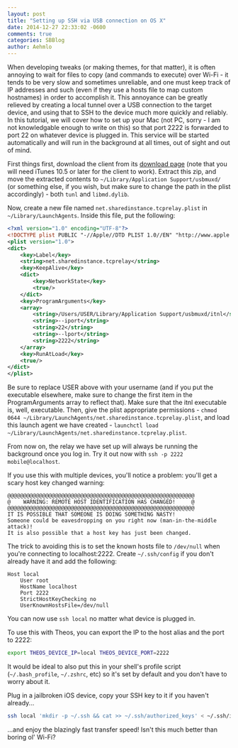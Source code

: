 ```yaml
---
layout: post
title: "Setting up SSH via USB connection on OS X"
date: 2014-12-27 22:33:02 -0600
comments: true
categories: SBBlog
author: Aehmlo
---
```


When developing tweaks (or making themes, for that matter), it is often annoying to wait for files to copy (and commands to execute) over Wi-Fi - it tends to be very slow and sometimes unreliable, and one must keep track of IP addresses and such (even if they use a hosts file to map custom hostnames) in order to accomplish it. This annoyance can be greatly relieved by creating a local tunnel over a USB connection to the target device, and using that to SSH to the device much more quickly and reliably. In this tutorial, we will cover how to set up your Mac (not PC, sorry - I am not knowledgable enough to write on this) so that port 2222 is forwarded to port 22 on whatever device is plugged in. This service will be started automatically and will run in the background at all times, out of sight and out of mind.

First things first, download the client from its [download page](https://code.google.com/p/iphonetunnel-usbmuxconnectbyport/downloads/detail?name=itnl_rev8.zip) (note that you will need iTunes 10.5 or later for the client to work). Extract this zip, and move the extracted contents to `~/Library/Application Support/usbmuxd/` (or something else, if you wish, but make sure to change the path in the plist accordingly) - both `tunl` and `libmd.dylib`.

Now, create a new file named `net.sharedinstance.tcprelay.plist` in `~/Library/LaunchAgents`. Inside this file, put the following:

```xml
<?xml version="1.0" encoding="UTF-8"?>
<!DOCTYPE plist PUBLIC "-//Apple//DTD PLIST 1.0//EN" "http://www.apple.com/DTDs/PropertyList-1.0.dtd">
<plist version="1.0">
<dict>
	<key>Label</key>
	<string>net.sharedinstance.tcprelay</string>
	<key>KeepAlive</key>
	<dict>
		<key>NetworkState</key>
		<true/>
	</dict>
	<key>ProgramArguments</key>
	<array>
		<string>/Users/USER/Library/Application Support/usbmuxd/itnl</string>
		<string>--iport</string>
		<string>22</string>
		<string>--lport</string>
		<string>2222</string>
	</array>
	<key>RunAtLoad</key>
	<true/>
</dict>
</plist>
```

Be sure to replace USER above with your username (and if you put the executable elsewhere, make sure to change the first item in the ProgramArguments array to reflect that). Make sure that the itnl executable is, well, executable. Then, give the plist appropriate permissions - `chmod 0644 ~/Library/LaunchAgents/net.sharedinstance.tcprelay.plist`, and load this launch agent we have created - `launchctl load ~/Library/LaunchAgents/net.sharedinstance.tcprelay.plist`.

From now on, the relay we have set up will always be running the background once you log in. Try it out now with `ssh -p 2222 mobile@localhost`.

If you use this with multiple devices, you'll notice a problem: you'll get a scary host key changed warning:

```
@@@@@@@@@@@@@@@@@@@@@@@@@@@@@@@@@@@@@@@@@@@@@@@@@@@@@@@@@@@
@    WARNING: REMOTE HOST IDENTIFICATION HAS CHANGED!     @
@@@@@@@@@@@@@@@@@@@@@@@@@@@@@@@@@@@@@@@@@@@@@@@@@@@@@@@@@@@
IT IS POSSIBLE THAT SOMEONE IS DOING SOMETHING NASTY!
Someone could be eavesdropping on you right now (man-in-the-middle attack)!
It is also possible that a host key has just been changed.
```

The trick to avoiding this is to set the known hosts file to `/dev/null` when you're connecting to localhost:2222. Create `~/.ssh/config` if you don't already have it and add the following:

```
Host local
	User root
	HostName localhost
	Port 2222
	StrictHostKeyChecking no
	UserKnownHostsFile=/dev/null
```

You can now use `ssh local` no matter what device is plugged in.

To use this with Theos, you can export the IP to the host alias and the port to 2222:

```bash
export THEOS_DEVICE_IP=local THEOS_DEVICE_PORT=2222
```

It would be ideal to also put this in your shell's profile script (`~/.bash_profile`, `~/.zshrc`, etc) so it's set by default and you don't have to worry about it.

Plug in a jailbroken iOS device, copy your SSH key to it if you haven't already... 

```bash
ssh local 'mkdir -p ~/.ssh && cat >> ~/.ssh/authorized_keys' < ~/.ssh/id_rsa.pub
```

...and enjoy the blazingly fast transfer speed! Isn't this much better than boring ol' Wi-Fi?
